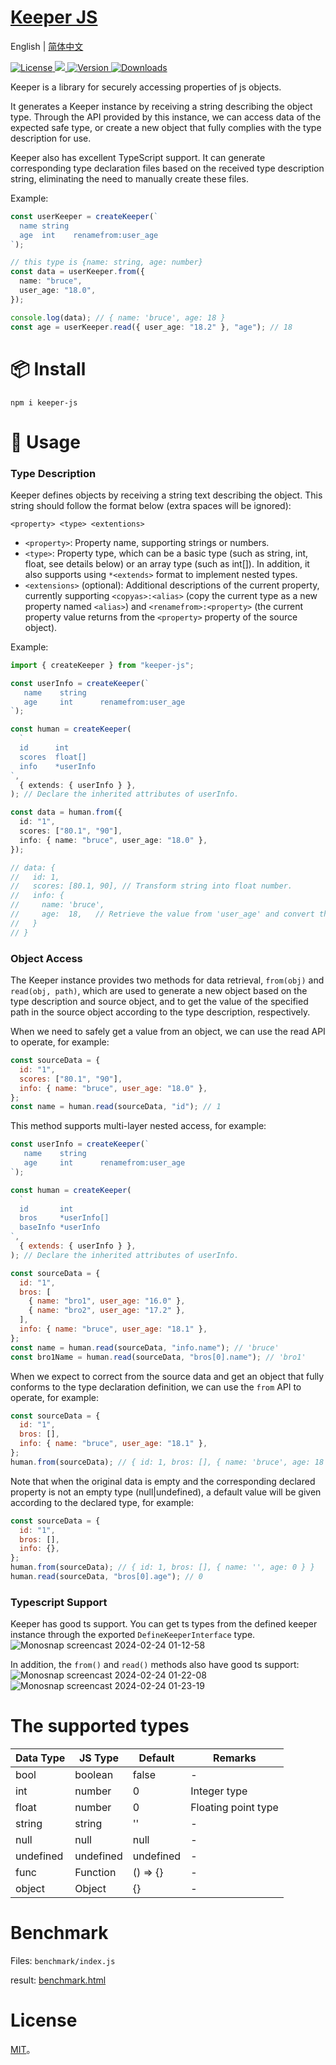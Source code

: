 # <a href align="center">Keeper JS</a>

English | [简体中文](./README-zh_CN.md)

<p>
   <a href="https://www.npmjs.com/package/keeper-js">
    <img src="https://img.shields.io/npm/l/keeper-js.svg?sanitize=true" alt="License" />
  </a>
  <a href="https://codecov.io/gh/ArthurYung/keeper" >
    <img src="https://codecov.io/gh/ArthurYung/keeper/graph/badge.svg?token=93F49NOJ9E"/>
  </a>
  <a href="https://www.npmjs.com/package/keeper-js">
    <img src="https://img.shields.io/npm/v/keeper-js.svg?sanitize=true" alt="Version">
  </a>
  <a href="https://www.npmjs.com/package/keeper-js">
    <img src="https://img.shields.io/npm/dm/keeper-js.svg?sanitize=true" alt="Downloads" />
  </a>
</p>

Keeper is a library for securely accessing properties of js objects.

It generates a Keeper instance by receiving a string describing the object type. Through the API provided by this instance, we can access data of the expected safe type, or create a new object that fully complies with the type description for use.

Keeper also has excellent TypeScript support. It can generate corresponding type declaration files based on the received type description string, eliminating the need to manually create these files.

Example:

```typescript
const userKeeper = createKeeper(`
  name string
  age  int    renamefrom:user_age
`);

// this type is {name: string, age: number}
const data = userKeeper.from({
  name: "bruce",
  user_age: "18.0",
});

console.log(data); // { name: 'bruce', age: 18 }
const age = userKeeper.read({ user_age: "18.2" }, "age"); // 18
```

# 📦 Install

```shell
npm i keeper-js
```

# 🔨 Usage

### Type Description

Keeper defines objects by receiving a string text describing the object. This string should follow the format below (extra spaces will be ignored):

```
<property> <type> <extentions>
```

- `<property>`: Property name, supporting strings or numbers.
- `<type>`: Property type, which can be a basic type (such as string, int, float, see details below) or an array type (such as int[]). In addition, it also supports using `*<extends>` format to implement nested types.
- `<extensions>` (optional): Additional descriptions of the current property, currently supporting `<copyas>:<alias>` (copy the current type as a new property named `<alias>`) and `<renamefrom>:<property>` (the current property value returns from the `<property>` property of the source object).

Example:

```typescript
import { createKeeper } from "keeper-js";

const userInfo = createKeeper(`
   name    string
   age     int      renamefrom:user_age
`);

const human = createKeeper(
  `
  id      int
  scores  float[]
  info    *userInfo
`,
  { extends: { userInfo } },
); // Declare the inherited attributes of userInfo.

const data = human.from({
  id: "1",
  scores: ["80.1", "90"],
  info: { name: "bruce", user_age: "18.0" },
});

// data: {
//   id: 1,
//   scores: [80.1, 90], // Transform string into float number.
//   info: {
//     name: 'bruce',
//     age:  18,   // Retrieve the value from 'user_age' and convert the float string into an integer number.
//   }
// }
```

### Object Access

The Keeper instance provides two methods for data retrieval, `from(obj)` and `read(obj, path)`, which are used to generate a new object based on the type description and source object, and to get the value of the specified path in the source object according to the type description, respectively.

When we need to safely get a value from an object, we can use the read API to operate, for example:

```javascript
const sourceData = {
  id: "1",
  scores: ["80.1", "90"],
  info: { name: "bruce", user_age: "18.0" },
};
const name = human.read(sourceData, "id"); // 1
```

This method supports multi-layer nested access, for example:

```javascript
const userInfo = createKeeper(`
   name    string
   age     int      renamefrom:user_age
`);

const human = createKeeper(
  `
  id       int
  bros     *userInfo[]
  baseInfo *userInfo
`,
  { extends: { userInfo } },
); // Declare the inherited attributes of userInfo.

const sourceData = {
  id: "1",
  bros: [
    { name: "bro1", user_age: "16.0" },
    { name: "bro2", user_age: "17.2" },
  ],
  info: { name: "bruce", user_age: "18.1" },
};
const name = human.read(sourceData, "info.name"); // 'bruce'
const bro1Name = human.read(sourceData, "bros[0].name"); // 'bro1'
```

When we expect to correct from the source data and get an object that fully conforms to the type declaration definition, we can use the `from` API to operate, for example:

```javascript
const sourceData = {
  id: "1",
  bros: [],
  info: { name: "bruce", user_age: "18.1" },
};
human.from(sourceData); // { id: 1, bros: [], { name: 'bruce', age: 18 } }
```

Note that when the original data is empty and the corresponding declared property is not an empty type (null|undefined), a default value will be given according to the declared type, for example:

```javascript
const sourceData = {
  id: "1",
  bros: [],
  info: {},
};
human.from(sourceData); // { id: 1, bros: [], { name: '', age: 0 } }
human.read(sourceData, "bros[0].age"); // 0
```

### Typescript Support

Keeper has good ts support. You can get ts types from the defined keeper instance through the exported `DefineKeeperInterface` type.
![Monosnap screencast 2024-02-24 01-12-58](https://github.com/ArthurYung/keeper/assets/29910365/3c754e2c-0d2e-47b1-a516-3c8448529923)

In addition, the `from()` and `read()` methods also have good ts support:
![Monosnap screencast 2024-02-24 01-22-08](https://github.com/ArthurYung/keeper/assets/29910365/682fe9fd-8619-4dd0-b8de-64cbe71f2b15)
![Monosnap screencast 2024-02-24 01-23-19](https://github.com/ArthurYung/keeper/assets/29910365/9f73dcff-7e5c-4922-bf68-b0b43194d743)

# The supported types

| Data Type | JS Type   | Default   | Remarks             |
| --------- | --------- | --------- | ------------------- |
| bool      | boolean   | false     | -                   |
| int       | number    | 0         | Integer type        |
| float     | number    | 0         | Floating point type |
| string    | string    | ''        | -                   |
| null      | null      | null      | -                   |
| undefined | undefined | undefined | -                   |
| func      | Function  | () => {}  | -                   |
| object    | Object    | {}        | -                   |

# Benchmark

Files: `benchmark/index.js`

result: [benchmark.html](https://arthuryung.github.io/keeper/benchmark/results/keeper.chart.html)

# License

[MIT](./LICENSE)。
